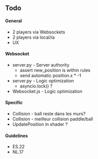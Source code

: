 ## Todo
#### General
* 2 players via Websockets
* 2 players via local/ia
* UX 

#### Websocket
- server.py - Server authority
	- assert new_position is within rules
	- send automatic position.x * -1
- server.py - Logic optimization
	- asyncio.lock() ?
- Websocket.js - Logic optimization

#### Specific
- Collision - ball reste dans les murs?
- Collision - meilleur collision paddle/ball
- UpdatePosition in shader ?

#### Guidelines
- ES.22
- NL.17
